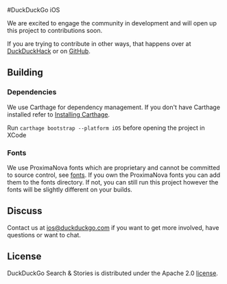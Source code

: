 #DuckDuckGo iOS


We are excited to engage the community in development and will open up this project to contributions soon.

If you are trying to contribute in other ways, that happens over at [DuckDuckHack](http://duckduckhack.com) or on [GitHub](http://github.com/duckduckgo).


## Building

### Dependencies
We use Carthage for dependency management. If you don't have Carthage installed refer to [Installing Carthage](https://github.com/Carthage/Carthage#installing-carthage).

Run `carthage bootstrap --platform iOS` before opening the project in XCode

### Fonts
We use ProximaNova fonts which are proprietary and cannot be committed to source control, see [fonts](https://github.com/duckduckgo/iOS/tree/develop/fonts/licensed). If you own the ProximaNova fonts you can add them to the fonts directory. If not, you can still run this project however the fonts will be slightly different on your builds.

## Discuss

Contact us at ios@duckduckgo.com if you want to get more involved, have questions or want to chat.

## License
DuckDuckGo Search & Stories is distributed under the Apache 2.0 [license](https://github.com/duckduckgo/ios/blob/master/LICENSE).
